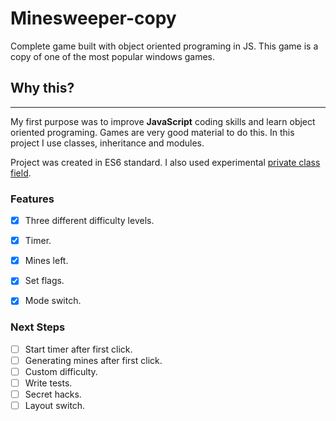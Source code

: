# Minesweeper-copy

Complete game built with object oriented programing in JS.
This game is a copy of one of the most popular windows games. 


## Why this?
---

My first purpose was to improve **JavaScript** coding skills and learn object oriented programing. Games are very good material to do this. 
In this project I use classes, inheritance and modules.

Project was created in ES6 standard. I also used experimental [private class field](https://developer.mozilla.org/en-US/docs/Web/JavaScript/Reference/Classes/Public_class_fields).

### Features

- [x] Three different difficulty levels.
- [x] Timer.
- [x] Mines left.
- [x] Set flags.
- [x] Mode switch.


### Next Steps


- [ ] Start timer after first click.
- [ ] Generating mines after first click.
- [ ] Custom difficulty.
- [ ] Write tests.
- [ ] Secret hacks.
- [ ] Layout switch.
